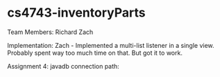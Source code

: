 # cs4743-inventoryParts
Team Members:
Richard 
Zach

Implementation:
Zach - Implemented a multi-list listener in a single view. Probably spent way too much time on that. But got it to work.

Assignment 4:
javadb connection path: <classpathentry kind="lib" path="C:/Users/zsala_000/Downloads/mysql-connector-java-5.1.34-bin.jar"/>